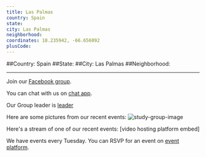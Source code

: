 ```yaml
---
title: Las Palmas
country: Spain
state: 
city: Las Palmas
neighborhood: 
coordinates: 18.235942, -66.656092
plusCode:
---
```


##Country: Spain
##State: 
##City: Las Palmas
##Neighborhood: 
*****
Join our [Facebook group](https://www.facebook.com/groups/1802240740060451).

You can chat with us on [chat app]().

Our Group leader is [leader]()

Here are some pictures from our recent events:
![study-group-image]()

Here's a stream of one of our recent events:
[video hosting platform embed]

We have events every Tuesday. You can RSVP for an event on [event platform]().
